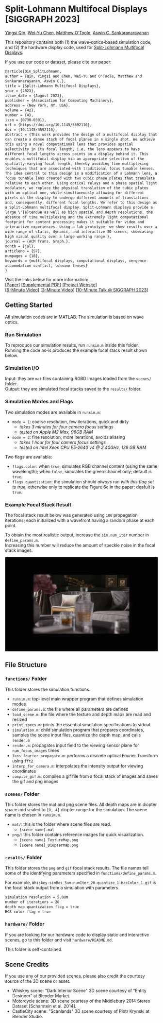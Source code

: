 # Split-Lohmann Multifocal Displays [SIGGRAPH 2023]

[Yingsi Qin](https://yingsiqin.github.io/), [Wei-Yu Chen](https://wyharveychen.github.io/), [Matthew O'Toole](https://www.cs.cmu.edu/~motoole2/), [Aswin C. Sankaranarayanan](http://imagesci.ece.cmu.edu/)

This repository contains both (1) the wave-optics-based simulation code, and (2) the hardware display code, used for [Split-Lohmann Multifocal Displays](https://dl.acm.org/doi/abs/10.1145/3592110). 

If you use our code or dataset, please cite our paper:
```
@article{Qin_SplitLohmann,
author = {Qin, Yingsi and Chen, Wei-Yu and O'Toole, Matthew and Sankaranarayanan, Aswin C.},
title = {Split-Lohmann Multifocal Displays},
year = {2023},
issue_date = {August 2023},
publisher = {Association for Computing Machinery},
address = {New York, NY, USA},
volume = {42},
number = {4},
issn = {0730-0301},
url = {https://doi.org/10.1145/3592110},
doi = {10.1145/3592110},
abstract = {This work provides the design of a multifocal display that can create a dense stack of focal planes in a single shot. We achieve this using a novel computational lens that provides spatial selectivity in its focal length, i.e, the lens appears to have different focal lengths across points on a display behind it. This enables a multifocal display via an appropriate selection of the spatially-varying focal length, thereby avoiding time multiplexing techniques that are associated with traditional focus tunable lenses. The idea central to this design is a modification of a Lohmann lens, a focus tunable lens created with two cubic phase plates that translate relative to each other. Using optical relays and a phase spatial light modulator, we replace the physical translation of the cubic plates with an optical one, while simultaneously allowing for different pixels on the display to undergo different amounts of translations and, consequently, different focal lengths. We refer to this design as a Split-Lohmann multifocal display. Split-Lohmann displays provide a large \'{e}tendue as well as high spatial and depth resolutions; the absence of time multiplexing and the extremely light computational footprint for content processing makes it suitable for video and interactive experiences. Using a lab prototype, we show results over a wide range of static, dynamic, and interactive 3D scenes, showcasing high visual quality over a large working range.},
journal = {ACM Trans. Graph.},
month = {jul},
articleno = {57},
numpages = {18},
keywords = {multifocal displays, computational displays, vergence-accomodation conflict, lohmann lenses}
}
```

Visit the links below for more information:\
 [[Paper](https://dl.acm.org/doi/abs/10.1145/3592110)] [[Supplemental PDF](https://yingsiqin.github.io/assets/pdfs/SplitLohmann_SIGGRAPH23-supp.pdf)] [[Project Website](https://imaging.cs.cmu.edu/split_lohmann/)]\
 [[6-Minute Video](https://youtu.be/9lbg8qOCjUM)] [[3-Minute Video](https://youtu.be/0Z4W1DJO_nw)] [[10-Minute Talk @ SIGGRAPH 2023](https://youtu.be/1qH6yvEWd5c)]

## Getting Started

All simulation codes are in MATLAB. The simulation is based on wave optics.

### Run Simulation

To reproduce our simulation results, run `runsim.m` inside this folder.\
Running the code as-is produces the example focal stack result shown below.

### Simulation I/O
Input: they are `mat` files containing RGBD images loaded from the `scenes/` folder.\
Output: they are simulated focal stacks saved to the `results/` folder.

### Simulation Modes and Flags

Two simulation modes are available in `runsim.m`:
- `mode = 1`: coarse resolution, few iterations, quick and dirty
    - *takes 3 minutes for four camera focus settings*
    - *tested on Apple M2 Max, 96GB RAM*
- `mode = 2`: fine resolution, more iterations, avoids aliasing
    - *takes 1 hour for four camera focus settings*
    - *tested on Intel Xeon CPU E5-2640 v4 @ 2.40GHz, 128 GB RAM*

Two flags are available:
- `flags.color`: when `true`, simulates RGB channel content (using the same wavelength); when `false`, simulates the green channel only; default is `true`.
- `flags.quantization`: the simulation should *always run with this flag set to true*, otherwise only to replicate the Figure 6c in the paper; deafult is `true`.

### Example Focal Stack Result
The focal stack result below was generated using `100` propagation iterations; each initialized with a wavefront having a random phase at each point.

To obtain the most realistic output, increase the `sim.num_iter` number in `define_params.m`.\
Increasing this number will reduce the amount of speckle noise in the focal stack images.

![](results/Whiskey/Whiskey-simRes_4um-numIter_100-compressed.gif)

## File Structure
### `functions/` Folder
This folder stores the simulation functions.
- `runsim.m`: top-level main wrapper program that defines simulation modes
- `define_params.m`: the file where all parameters are defined
- `load_scene.m`: the file where the texture and depth maps are read and resized
- `print_specs.m`: prints the essential simulation specifications to stdout
- `simulation.m`: child simulation program that prepares coordinates, samples the scene input files, quantize the depth map, and calls `render.m`
- `render.m`: propagates input field to the viewing sensor plane for `num_focus_images` times
- `lens_fourier_propagate.m`: performs a discrete optical Fourier Transform using `fft2`
- `interp_for_camera.m`: interpolates the intensity output for viewing coordinates
- `compile_gif.m`: compiles a gif file from a focal stack of images and saves the gif and png images

### `scenes/` Folder
This folder stores the mat and png scene files. All depth maps are in diopter space and scaled to `[0, 4]` diopter range for the simulation. The scene name is chosen in `runsim.m`.

- `mat/`: this is the folder where scene files are read.
    - `[scene name].mat`
- `png/`: this folder contains reference images for quick visualization.
    - `[scene name]_TextureMap.png`
    - `[scene name]_DiopterMap.png`

### `results/` Folder
This folder stores the `png` and `gif` focal stack results. The file names tell some of the identifying parameters specified in `functions/define_params.m`.

For example, `Whiskey-simRes_5um-numIter_20-quantize_1-hasColor_1.gif` is the focal stack output from a simulation with parameters 

    simulation resolution = 5.0um
    number of iterations = 20
    depth map quantization flag = true
    RGB color flag = true

### `hardware/` Folder

 If you are looking for our hardware code to display static and interactive scenes, go to this folder and visit `hardware/README.md`.

 This folder is self-contained.

## Scene Credits

If you use any of our provided scenes, please also credit the courtesy source of the 3D scene or asset.

- Whiskey scene: "Dark Interior Scene" 3D scene courtesy of “Entity Designer” at Blender Market.
- Motorcycle scene: 3D scene courtesy of the Middlebury 2014 Stereo Dataset [Scharstein et al. 2014].
- CastleCity scene: "Scanlands" 3D scene courtesy of Piotr Krynski at Blender Studio.
